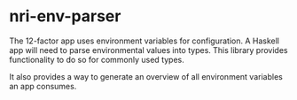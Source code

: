 # nri-env-parser

The 12-factor app uses environment variables for configuration. A Haskell app will need to parse environmental values into types. This library provides functionality to do so for commonly used types.

It also provides a way to generate an overview of all environment variables an app consumes.
